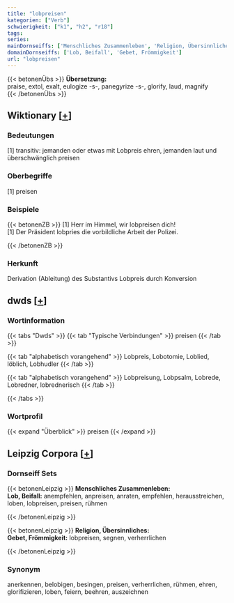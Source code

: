 ```yaml
---
title: "lobpreisen"
kategorien: ["Verb"]
schwierigkeit: ["k1", "h2", "r18"]
tags:
series:
mainDornseiffs: ['Menschliches Zusammenleben', 'Religion, Übersinnliches']
domainDornseiffs: ['Lob, Beifall', 'Gebet, Frömmigkeit']
url: "lobpreisen"
---
```


{{< betonenÜbs >}}
**Übersetzung:**  
praise, extol, exalt, eulogize -s-, panegyrize -s-, glorify, laud, magnify  
{{< /betonenÜbs >}}

## Wiktionary [[+](https://de.wiktionary.org/wiki/lobpreisen)]

### Bedeutungen
[1] transitiv: jemanden oder etwas mit Lobpreis ehren, jemanden laut und überschwänglich preisen  

### Oberbegriffe
[1] preisen  

### Beispiele
{{< betonenZB >}}
[1] Herr im Himmel, wir lobpreisen dich!  
[1] Der Präsident lobpries die vorbildliche Arbeit der Polizei.  

{{< /betonenZB >}}
### Herkunft
Derivation (Ableitung) des Substantivs Lobpreis durch Konversion  



## dwds [[+](https://www.dwds.de/wb/lobpreisen)]

### Wortinformation
{{< tabs "Dwds" >}}
{{< tab "Typische Verbindungen" >}}
preisen
{{< /tab >}}

{{< tab "alphabetisch vorangehend" >}}
Lobpreis, Lobotomie, Loblied, löblich, Lobhudler
{{< /tab >}}

{{< tab "alphabetisch vorangehend" >}}
Lobpreisung, Lobpsalm, Lobrede, Lobredner, lobrednerisch
{{< /tab >}}

{{< /tabs >}}

### Wortprofil
{{< expand "Überblick" >}} preisen {{< /expand >}}

## Leipzig Corpora [[+](https://corpora.uni-leipzig.de/en/res?word=lobpreisen&corpusId=deu_newscrawl-public_2018)]

### Dornseiff Sets
{{< betonenLeipzig >}}
**Menschliches Zusammenleben:**  
**Lob, Beifall:** anempfehlen, anpreisen, anraten, empfehlen, herausstreichen, loben, lobpreisen, preisen, rühmen  

{{< /betonenLeipzig >}}


{{< betonenLeipzig >}}
**Religion, Übersinnliches:**  
**Gebet, Frömmigkeit:** lobpreisen, segnen, verherrlichen  

{{< /betonenLeipzig >}}

### Synonym
anerkennen, belobigen, besingen, preisen, verherrlichen, rühmen, ehren, glorifizieren, loben, feiern, beehren, auszeichnen

